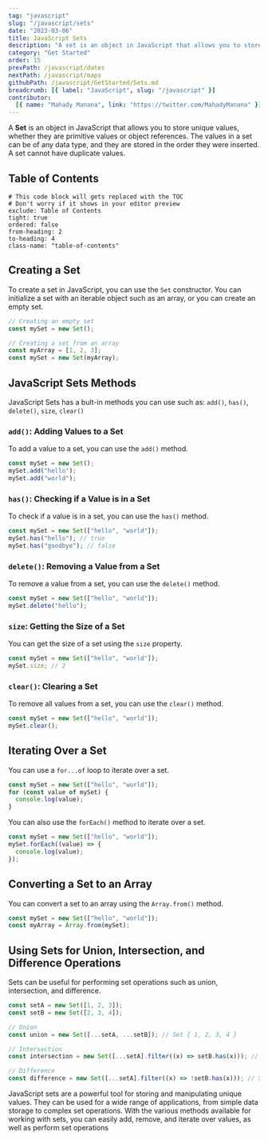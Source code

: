 ```yaml
---
tag: "javascript"
slug: "/javascript/sets"
date: "2023-03-06"
title: JavaScript Sets
description: "A set is an object in JavaScript that allows you to store unique values, whether they are primitive values or object references."
category: "Get Started"
order: 15
prevPath: /javascript/dates
nextPath: /javascript/maps
githubPath: /javascript/GetStarted/Sets.md
breadcrumb: [{ label: "JavaScript", slug: "/javascript" }]
contributor:
  [{ name: "Mahady Manana", link: "https://twitter.com/MahadyManana" }]
---
```


A **Set** is an object in JavaScript that allows you to store unique values, whether they are primitive values or object references. The values in a set can be of any data type, and they are stored in the order they were inserted. A set cannot have duplicate values.

## Table of Contents

```toc
# This code block will gets replaced with the TOC
# Don't worry if it shows in your editor preview
exclude: Table of Contents
tight: true
ordered: false
from-heading: 2
to-heading: 4
class-name: "table-of-contents"
```

## Creating a Set

To create a set in JavaScript, you can use the `Set` constructor. You can initialize a set with an iterable object such as an array, or you can create an empty set.

```js
// Creating an empty set
const mySet = new Set();

// Creating a set from an array
const myArray = [1, 2, 3];
const mySet = new Set(myArray);
```

## JavaScript Sets Methods

JavaScript Sets has a bult-in methods you can use such as: `add()`, `has()`, `delete()`, `size`, `clear()`

### `add()`: Adding Values to a Set

To add a value to a set, you can use the `add()` method.

```js
const mySet = new Set();
mySet.add("hello");
mySet.add("world");
```

### `has()`: Checking if a Value is in a Set

To check if a value is in a set, you can use the `has()` method.

```js
const mySet = new Set(["hello", "world"]);
mySet.has("hello"); // true
mySet.has("goodbye"); // false
```

### `delete()`: Removing a Value from a Set

To remove a value from a set, you can use the `delete()` method.

```js
const mySet = new Set(["hello", "world"]);
mySet.delete("hello");
```

### `size`: Getting the Size of a Set

You can get the size of a set using the `size` property.

```js
const mySet = new Set(["hello", "world"]);
mySet.size; // 2
```

### `clear()`: Clearing a Set

To remove all values from a set, you can use the `clear()` method.

```js
const mySet = new Set(["hello", "world"]);
mySet.clear();
```

## Iterating Over a Set

You can use a `for...of` loop to iterate over a set.

```js
const mySet = new Set(["hello", "world"]);
for (const value of mySet) {
  console.log(value);
}
```

You can also use the `forEach()` method to iterate over a set.

```js
const mySet = new Set(["hello", "world"]);
mySet.forEach((value) => {
  console.log(value);
});
```

## Converting a Set to an Array

You can convert a set to an array using the `Array.from()` method.

```js
const mySet = new Set(["hello", "world"]);
const myArray = Array.from(mySet);
```

## Using Sets for Union, Intersection, and Difference Operations

Sets can be useful for performing set operations such as union, intersection, and difference.

```js
const setA = new Set([1, 2, 3]);
const setB = new Set([2, 3, 4]);

// Union
const union = new Set([...setA, ...setB]); // Set { 1, 2, 3, 4 }

// Intersection
const intersection = new Set([...setA].filter((x) => setB.has(x))); // Set { 2, 3 }

// Difference
const difference = new Set([...setA].filter((x) => !setB.has(x))); // Set { 1 }
```

JavaScript sets are a powerful tool for storing and manipulating unique values. They can be used for a wide range of applications, from simple data storage to complex set operations. With the various methods available for working with sets, you can easily add, remove, and iterate over values, as well as perform set operations
